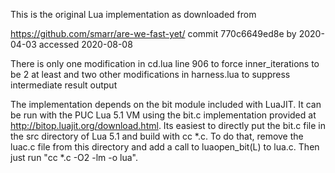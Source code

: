 This is the original Lua implementation as downloaded from

https://github.com/smarr/are-we-fast-yet/
commit 770c6649ed8e by 2020-04-03
accessed 2020-08-08

There is only one modification in cd.lua line 906 to force inner_iterations to be 2 at least
and two other modifications in harness.lua to suppress intermediate result output

The implementation depends on the bit module included with LuaJIT.
It can be run with the PUC Lua 5.1 VM using the bit.c implementation
provided at http://bitop.luajit.org/download.html.
Its easiest to directly put the bit.c file in the src directory
of Lua 5.1 and build with cc *.c. To do that, remove the luac.c
file from this directory and add a call to luaopen_bit(L) to lua.c.
Then just run "cc *.c -O2 -lm -o lua".
